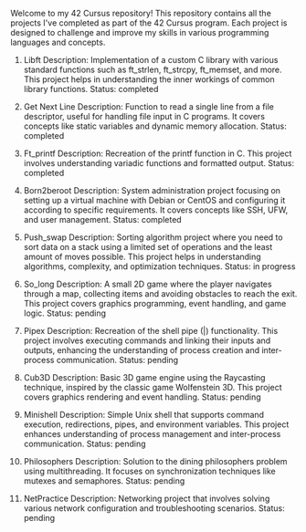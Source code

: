 Welcome to my 42 Cursus repository! This repository contains all the projects I've completed as part of the 42 Cursus program. Each project is designed to challenge and improve my skills in various programming languages and concepts.
1. Libft
Description: Implementation of a custom C library with various standard functions such as ft_strlen, ft_strcpy, ft_memset, and more. This project helps in understanding the inner workings of common library functions.
Status: completed

2. Get Next Line
Description: Function to read a single line from a file descriptor, useful for handling file input in C programs. It covers concepts like static variables and dynamic memory allocation.
Status: completed

3. Ft_printf
Description: Recreation of the printf function in C. This project involves understanding variadic functions and formatted output.
Status: completed

4. Born2beroot
Description: System administration project focusing on setting up a virtual machine with Debian or CentOS and configuring it according to specific requirements. It covers concepts like SSH, UFW, and user management.
Status: completed

5. Push_swap
Description: Sorting algorithm project where you need to sort data on a stack using a limited set of operations and the least amount of moves possible. This project helps in understanding algorithms, complexity, and optimization techniques.
Status: in progress

6. So_long
Description: A small 2D game where the player navigates through a map, collecting items and avoiding obstacles to reach the exit. This project covers graphics programming, event handling, and game logic.
Status: pending

7. Pipex
Description: Recreation of the shell pipe (|) functionality. This project involves executing commands and linking their inputs and outputs, enhancing the understanding of process creation and inter-process communication.
Status: pending

8. Cub3D
Description: Basic 3D game engine using the Raycasting technique, inspired by the classic game Wolfenstein 3D. This project covers graphics rendering and event handling.
Status: pending

9. Minishell
Description: Simple Unix shell that supports command execution, redirections, pipes, and environment variables. This project enhances understanding of process management and inter-process communication.
Status: pending

10. Philosophers
Description: Solution to the dining philosophers problem using multithreading. It focuses on synchronization techniques like mutexes and semaphores.
Status: pending

11. NetPractice
Description: Networking project that involves solving various network configuration and troubleshooting scenarios.
Status: pending

